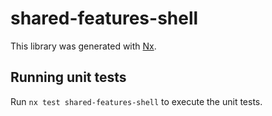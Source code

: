 # shared-features-shell

This library was generated with [Nx](https://nx.dev).

## Running unit tests

Run `nx test shared-features-shell` to execute the unit tests.
